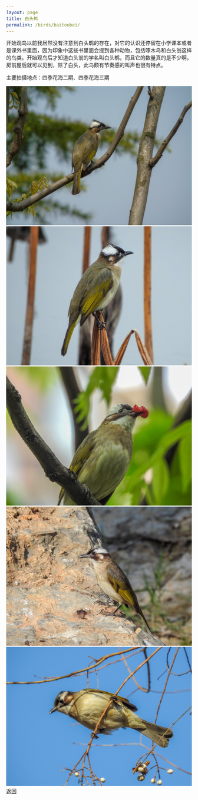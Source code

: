 ```yaml
---
layout: page
title: 白头鹎
permalink: /birds/baitoubei/
---
```


开始观鸟以前我居然没有注意到白头鹎的存在，对它的认识还停留在小学课本或者是课外书里面，因为印象中这些书里面会提到各种动物，包括啄木鸟和白头翁这样的鸟类。开始观鸟后才知道白头翁的学名叫白头鹎，而且它的数量真的是不少啊，房前屋后就可以见到，除了白头，此鸟颇有节奏感的叫声也很有特点。

主要拍摄地点：四季花海二期、四季花海三期

![](../picture/白头鹎/DSC03493.jpg)
![](../picture/白头鹎/DSCN1178.jpg)
![](../picture/白头鹎/DSCN1351.jpg)
![](../picture/白头鹎/DSCN3145.jpg)
![](../picture/白头鹎/DSCN6858.jpg)
[返回](../../)
